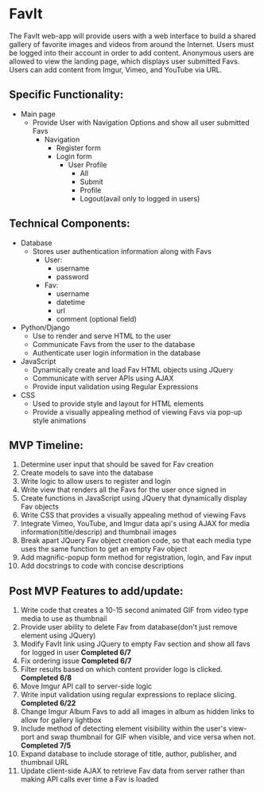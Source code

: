 # FavIt

The FavIt web-app will provide users with a web interface to build a shared
gallery of favorite images and videos from around the Internet. Users must be
logged into their account in order to add content. Anonymous users are
allowed to view the landing page, which displays user submitted Favs.
Users can add content from Imgur, Vimeo, and YouTube via URL.

## Specific Functionality:
+ Main page
  * Provide User with Navigation Options and show all user submitted Favs
    * Navigation
      * Register form
      * Login form
        * User Profile
          * All
          * Submit
          * Profile
          * Logout(avail only to logged in users)

## Technical Components:
+ Database
  * Stores user authentication information along with Favs
    * User:
      * username
      * password
    * Fav:
      * username
      * datetime
      * url
      * comment (optional field)
+ Python/Django
  * Use to render and serve HTML to the user
  * Communicate Favs from the user to the database
  * Authenticate user login information in the database
+ JavaScript
  * Dynamically create and load Fav HTML objects using JQuery
  * Communicate with server APIs using AJAX
  * Provide input validation using Regular Expressions
+ CSS
  * Used to provide style and layout for HTML elements
  * Provide a visually appealing method of viewing Favs via pop-up style animations

## MVP Timeline:
1. Determine user input that should be saved for Fav creation
1. Create models to save into the database
1. Write logic to allow users to register and login
1. Write view that renders all the Favs for the user once signed in
1. Create functions in JavaScript using JQuery that dynamically display Fav objects
1. Write CSS that provides a visually appealing method of viewing Favs
1. Integrate Vimeo, YouTube, and Imgur data api's using AJAX for media information(title/descrip) and thumbnail images
1. Break apart JQuery Fav object creation code, so that each media type uses the same function to get an empty Fav object
1. Add magnific-popup form method for registration, login, and Fav input
1. Add docstrings to code with concise descriptions

## Post MVP Features to add/update:
1. Write code that creates a 10-15 second animated GIF from video type media to use as thumbnail
1. Provide user ability to delete Fav from database(don't just remove element using JQuery)
1. Modify FavIt link using JQuery to empty Fav section and show all favs for logged in user __Completed 6/7__
1. Fix ordering issue __Completed 6/7__
1. Filter results based on which content provider logo is clicked. __Completed 6/8__
1. Move Imgur API call to server-side logic
1. Write input validation using regular expressions to replace slicing. __Completed 6/22__
1. Change Imgur Album Favs to add all images in album as hidden links to allow for gallery lightbox
1. Include method of detecting element visibility within the user's view-port and swap thumbnail for GIF when visible, and vice versa when not. __Completed 7/5__
1. Expand database to include storage of title, author, publisher, and thumbnail URL
1. Update client-side AJAX to retrieve Fav data from server rather than making API calls ever time a Fav is loaded
